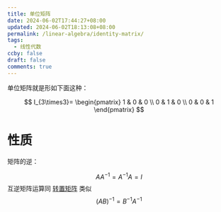 ```yaml
---
title: 单位矩阵
date: 2024-06-02T17:44:27+08:00
updated: 2024-06-02T18:13:08+08:00
permalink: /linear-algebra/identity-matrix/
tags:
  - 线性代数
ccby: false
draft: false
comments: true
---
```


单位矩阵就是形如下面这种：

$$
I_{3\times3}=
\begin{pmatrix}
1 & 0 & 0  \\
0 & 1 & 0 \\
0 & 0 & 1
\end{pmatrix}
$$

# 性质

矩阵的逆：

$$AA^{-1}=A^{-1}A=I$$
互逆矩阵运算同 [转置矩阵](转置矩阵.md) 类似
$$(AB)^{-1}=B^{-1}A^{-1}$$
